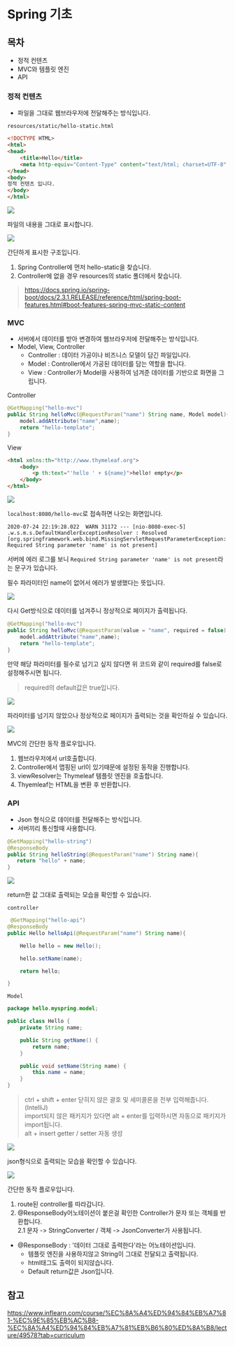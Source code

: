 # Spring 기초

## 목차
 - 정적 컨텐츠
 - MVC와 템플릿 엔진
 - API


### 정적 컨텐츠
 - 파일을 그대로 웹브라우저에 전달해주는 방식입니다.

`resources/static/hello-static.html`

```html
<!DOCTYPE HTML>
<html>
<head>
    <title>Hello</title>
    <meta http-equiv="Content-Type" content="text/html; charset=UTF-8" />
</head>
<body>
정적 컨텐츠 입니다.
</body>
</html>
```

<img src="../iamges/static_file.png">

파일의 내용을 그대로 표시합니다.

<img src="../iamges/static_flow.png">

간단하게 표시한 구조입니다.

1. Spring Controller에 먼저 hello-static을 찾습니다.
2. Controller에 없을 경우 resources의 static 폴더에서 찾습니다.

> https://docs.spring.io/spring-boot/docs/2.3.1.RELEASE/reference/html/spring-boot-features.html#boot-features-spring-mvc-static-content

### MVC
 - 서버에서 데이터를 받아 변경하여 웹브라우저에 전달해주는 방식입니다.
 - Model, View, Controller
   - Controller : 데이터 가공이나 비즈니스 모델이 담긴 파일입니다.
   - Model : Controller에서 가공된 데이터를 담는 역할을 합니다.
   - View : Controller가 Model을 사용하여 넘겨준 데이터를 기반으로 화면을 그립니다.

Controller
```java
@GetMapping("hello-mvc")
public String helloMvc(@RequestParam("name") String name, Model model){
    model.addAttribute("name",name);
    return "hello-template";
}
```

View
```html
<html xmlns:th="http://www.thymeleaf.org">
    <body>
        <p th:text="'hello ' + ${name}">hello! empty</p>
    </body>
</html>
```

<img src="../iamges/mvc_fail.png">

`localhost:8080/hello-mvc`로 접속하면 나오는 화면입니다.

`2020-07-24 22:19:28.022  WARN 31172 --- [nio-8080-exec-5] .w.s.m.s.DefaultHandlerExceptionResolver : Resolved [org.springframework.web.bind.MissingServletRequestParameterException: Required String parameter 'name' is not present]`

서버에 에러 로그를 보니 `Required String parameter 'name' is not present`라는 문구가 있습니다.

필수 파라미터인 name이 없어서 에러가 발생했다는 뜻입니다.

<img src="../iamges/mvc_success.png">

다시 Get방식으로 데이터를 넘겨주니 정상적으로 페이지가 출력됩니다.

```java
@GetMapping("hello-mvc")
public String helloMvc(@RequestParam(value = "name", required = false) String name, Model model){
    model.addAttribute("name",name);
    return "hello-template";
}
```

만약 해당 파라미터를 필수로 넘기고 싶지 않다면 위 코드와 같이 required를 false로 설정해주시면 됩니다. 
> required의 default값은 true입니다.

<img src="../iamges/mvc_success2.png">

파라미터를 넘기지 않았으나 정상적으로 페이지가 출력되는 것을 확인하실 수 있습니다.

<img src="../iamges/mvc_flow.png">

MVC의 간단한 동작 플로우입니다.

 1. 웹브라우저에서 url호출합니다.
 2. Controller에서 맵핑된 url이 있기때문에 설정된 동작을 진행합니다.
 3. viewResolver는 Thymeleaf 템플릿 엔진을 호출합니다.
 4. Thyemleaf는 HTML을 변환 후 반환합니다.

### API
 - Json 형식으로 데이터를 전달해주는 방식입니다.
 - 서버끼리 통신할때 사용합니다.

 ```java
@GetMapping("hello-string")
@ResponseBody
public String helloString(@RequestParam("name") String name){
    return "hello" + name;
}
 ```

<img src="../iamges/api_success.png">

return한 값 그대로 출력되는 모습을 확인할 수 있습니다.

`controller`

```java
 @GetMapping("hello-api")
@ResponseBody
public Hello helloApi(@RequestParam("name") String name){

    Hello hello = new Hello();

    hello.setName(name);

    return hello;

}
```

`Model`

```java
package hello.myspring.model;

public class Hello {
    private String name;

    public String getName() {
        return name;
    }

    public void setName(String name) {
        this.name = name;
    }
}

```

> ctrl + shift + enter 닫히지 않은 괄호 및 세미콜론을 전부 입력해줍니다.(IntelliJ)<br>
import되지 않은 패키지가 있다면 alt + enter를 입력하시면 자동으로 패키지가 import됩니다.<br>
alt + insert getter / setter 자동 생성

<img src="../iamges/api_success2.png">

json형식으로 출력되는 모습을 확인할 수 있습니다.


<img src="../iamges/api_flow.png">

간단한 동작 플로우입니다.

1. route된 controller를 따라갑니다.
2. @ResponseBody어노테이션이 붙은걸 확인한 Controller가 문자 또는 객체를 반환합니다.  
  2.1 문자 -> StringConverter / 객체 -> JsonConverter가 사용됩니다. 

- @ResponseBody : '데이터 그대로 출력한다'라는 어노테이션입니다.
   - 템플릿 엔진을 사용하지않고 String이 그대로 전달되고 출력됩니다.
   - html태그도 출력이 되지않습니다.
   - Default return값은 Json입니다.

## 참고

https://www.inflearn.com/course/%EC%8A%A4%ED%94%84%EB%A7%81-%EC%9E%85%EB%AC%B8-%EC%8A%A4%ED%94%84%EB%A7%81%EB%B6%80%ED%8A%B8/lecture/49578?tab=curriculum
